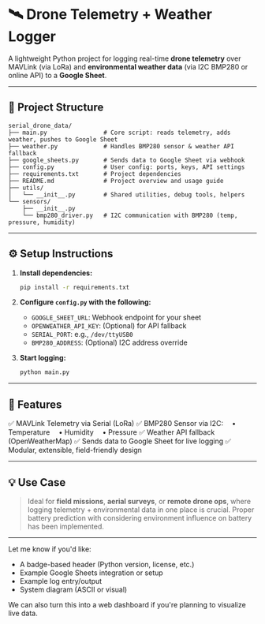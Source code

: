 # 🛰️ Drone Telemetry + Weather Logger

A lightweight Python project for logging real-time **drone telemetry** over MAVLink (via LoRa) and **environmental weather data** (via I2C BMP280 or online API) to a **Google Sheet**.

---

## 📁 Project Structure

```
serial_drone_data/
├── main.py                # Core script: reads telemetry, adds weather, pushes to Google Sheet
├── weather.py             # Handles BMP280 sensor & weather API fallback
├── google_sheets.py       # Sends data to Google Sheet via webhook
├── config.py              # User config: ports, keys, API settings
├── requirements.txt       # Project dependencies
├── README.md              # Project overview and usage guide
├── utils/
│   └── __init__.py        # Shared utilities, debug tools, helpers
└── sensors/
    ├── __init__.py
    └── bmp280_driver.py   # I2C communication with BMP280 (temp, pressure, humidity)
```

---

## ⚙️ Setup Instructions

1. **Install dependencies:**

   ```bash
   pip install -r requirements.txt
   ```

2. **Configure `config.py` with the following:**

   * `GOOGLE_SHEET_URL`: Webhook endpoint for your sheet
   * `OPENWEATHER_API_KEY`: (Optional) for API fallback
   * `SERIAL_PORT`: e.g., `/dev/ttyUSB0`
   * `BMP280_ADDRESS`: (Optional) I2C address override

3. **Start logging:**

   ```bash
   python main.py
   ```

---

## 🔧 Features

✅ MAVLink Telemetry via Serial (LoRa)
✅ BMP280 Sensor via I2C:
 • Temperature
 • Humidity
 • Pressure
✅ Weather API fallback (OpenWeatherMap)
✅ Sends data to Google Sheet for live logging
✅ Modular, extensible, field-friendly design

---

## 💡 Use Case

> Ideal for **field missions**, **aerial surveys**, or **remote drone ops**, where logging telemetry + environmental data in one place is crucial. Proper battery prediction with considering environment influence on battery has been implemented.

---

Let me know if you'd like:

* A badge-based header (Python version, license, etc.)
* Example Google Sheets integration or setup
* Example log entry/output
* System diagram (ASCII or visual)

We can also turn this into a web dashboard if you're planning to visualize live data.
